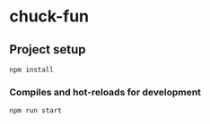 # chuck-fun

## Project setup
```
npm install
```

### Compiles and hot-reloads for development
```
npm run start
```